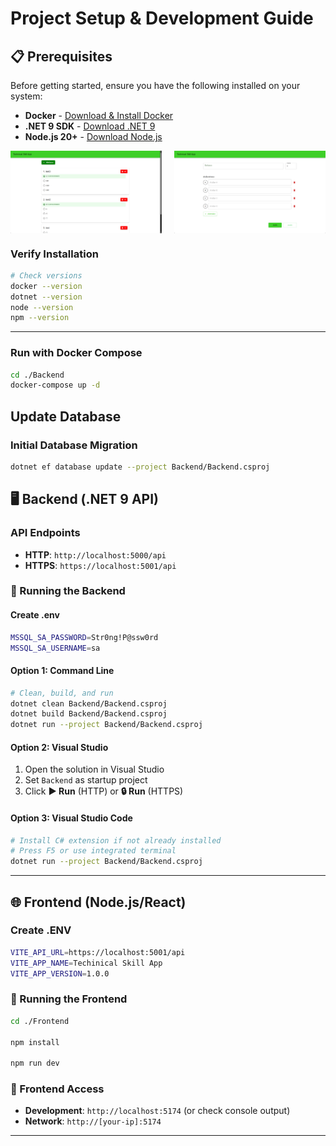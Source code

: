 # Project Setup & Development Guide

## 📋 Prerequisites

Before getting started, ensure you have the following installed on your system:

- **Docker** - [Download & Install Docker](https://www.docker.com/get-started/)
- **.NET 9 SDK** - [Download .NET 9](https://dotnet.microsoft.com/download/dotnet/9.0)
- **Node.js 20+** - [Download Node.js](https://nodejs.org/)

<div style="display: flex; justify-content: space-between; margin-bottom: 20px;">
<img src="Frontend/src/assets/pic2.jpg" alt="Picture 2" width="48%" />
  <img src="Frontend/src/assets/pic1.jpg" alt="Picture 1" width="48%" />
</div>

### Verify Installation
```bash
# Check versions
docker --version
dotnet --version
node --version
npm --version
```

---
### Run with Docker Compose
```bash
cd ./Backend
docker-compose up -d
```

## Update Database

### Initial Database Migration
```bash
dotnet ef database update --project Backend/Backend.csproj
```

## 🖥️ Backend (.NET 9 API)

### API Endpoints
- **HTTP**: `http://localhost:5000/api`
- **HTTPS**: `https://localhost:5001/api`

### 🚀 Running the Backend

#### Create .env
```bash
MSSQL_SA_PASSWORD=Str0ng!P@ssw0rd
MSSQL_SA_USERNAME=sa
```

#### Option 1: Command Line
```bash
# Clean, build, and run
dotnet clean Backend/Backend.csproj
dotnet build Backend/Backend.csproj
dotnet run --project Backend/Backend.csproj
```

#### Option 2: Visual Studio
1. Open the solution in Visual Studio
2. Set `Backend` as startup project
3. Click **▶️ Run** (HTTP) or **🔒 Run** (HTTPS)

#### Option 3: Visual Studio Code
```bash
# Install C# extension if not already installed
# Press F5 or use integrated terminal
dotnet run --project Backend/Backend.csproj
```

---

## 🌐 Frontend (Node.js/React)

### Create .ENV
```bash
VITE_API_URL=https://localhost:5001/api
VITE_APP_NAME=Techinical Skill App
VITE_APP_VERSION=1.0.0

```

### 🚀 Running the Frontend

```bash
cd ./Frontend

npm install

npm run dev
```

### 📱 Frontend Access
- **Development**: `http://localhost:5174` (or check console output)
- **Network**: `http://[your-ip]:5174`

---
